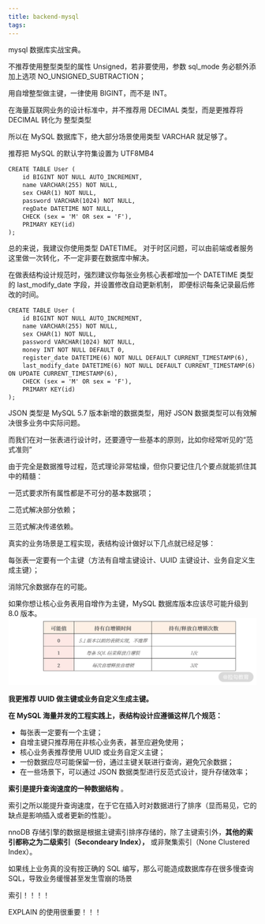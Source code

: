 ```yaml
---
title: backend-mysql
tags:
---
```

mysql 数据库实战宝典。

<!--more-->

不推荐使用整型类型的属性 Unsigned，若非要使用，参数 sql_mode 务必额外添加上选项 NO_UNSIGNED_SUBTRACTION；

用自增整型做主键，一律使用 BIGINT，而不是 INT。

在海量互联网业务的设计标准中，并不推荐用 DECIMAL 类型，而是更推荐将 DECIMAL 转化为 整型类型

所以在 MySQL 数据库下，绝大部分场景使用类型 VARCHAR 就足够了。

推荐把 MySQL 的默认字符集设置为 UTF8MB4

```Shell
CREATE TABLE User (
    id BIGINT NOT NULL AUTO_INCREMENT,
    name VARCHAR(255) NOT NULL,
    sex CHAR(1) NOT NULL,
    password VARCHAR(1024) NOT NULL,
    regDate DATETIME NOT NULL,
    CHECK (sex = 'M' OR sex = 'F'),
    PRIMARY KEY(id)
);
```

总的来说，我建议你使用类型 DATETIME。 对于时区问题，可以由前端或者服务这里做一次转化，不一定非要在数据库中解决。

在做表结构设计规范时，强烈建议你每张业务核心表都增加一个 DATETIME 类型的 last_modify_date 字段，并设置修改自动更新机制， 即便标识每条记录最后修改的时间。

```Shell
CREATE TABLE User (
    id BIGINT NOT NULL AUTO_INCREMENT,
    name VARCHAR(255) NOT NULL,
    sex CHAR(1) NOT NULL,
    password VARCHAR(1024) NOT NULL,
    money INT NOT NULL DEFAULT 0,
    register_date DATETIME(6) NOT NULL DEFAULT CURRENT_TIMESTAMP(6),
    last_modify_date DATETIME(6) NOT NULL DEFAULT CURRENT_TIMESTAMP(6) ON UPDATE CURRENT_TIMESTAMP(6),
    CHECK (sex = 'M' OR sex = 'F'),
    PRIMARY KEY(id)
);
```

JSON 类型是 MySQL 5.7 版本新增的数据类型，用好 JSON 数据类型可以有效解决很多业务中实际问题。

而我们在对一张表进行设计时，还要遵守一些基本的原则，比如你经常听见的“范式准则”

由于完全是数据推导过程，范式理论非常枯燥，但你只要记住几个要点就能抓住其中的精髓：

一范式要求所有属性都是不可分的基本数据项；

二范式解决部分依赖；

三范式解决传递依赖。

真实的业务场景是工程实现，表结构设计做好以下几点就已经足够：

每张表一定要有一个主键（方法有自增主键设计、UUID 主键设计、业务自定义生成主键）；

消除冗余数据存在的可能。

如果你想让核心业务表用自增作为主键，MySQL 数据库版本应该尽可能升级到 8.0 版本。
![alt text](image-1.png)

**我更推荐 UUID 做主键或业务自定义生成主键。**


**在 MySQL 海量并发的工程实践上，表结构设计应遵循这样几个规范：**

* 每张表一定要有一个主键；
* 自增主键只推荐用在非核心业务表，甚至应避免使用；
* 核心业务表推荐使用 UUID 或业务自定义主键；
* 一份数据应尽可能保留一份，通过主键关联进行查询，避免冗余数据；
* 在一些场景下，可以通过 JSON 数据类型进行反范式设计，提升存储效率；


 **索引是提升查询速度的一种数据结构** 。

索引之所以能提升查询速度，在于它在插入时对数据进行了排序（显而易见，它的缺点是影响插入或者更新的性能）。


nnoDB 存储引擎的数据是根据主键索引排序存储的，除了主键索引外，**其他的索引都称之为二级索引（Secondeary Index），** 或非聚集索引（None Clustered Index）。


如果线上业务真的没有按正确的 SQL 编写，那么可能造成数据库存在很多慢查询 SQL，导致业务缓慢甚至发生雪崩的场景


索引！！！！


EXPLAIN  的使用很重要！！！
